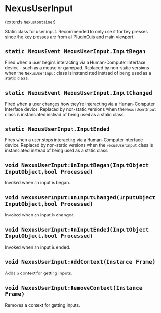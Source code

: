 # NexusUserInput
(extends [`NexusContainer`](../Base/NexusContainer.md))

Static class for user input. Recommended to only use it
for key presses since the key presses are from all PluginGuis
and main viewport.

## `static NexusEvent NexusUserInput.InputBegan`
Fired when a user begins interacting via a Human-Computer
Interface device - such as a mouse or gamepad. Replaced
by non-static versions when the `NexusUserInput` class is
instanciated instead of being used as a static class.

## `static NexusEvent NexusUserInput.InputChanged`
Fired when a user changes how they’re interacting via a
Human-Computer Interface device. Replaced by non-static
versions when the `NexusUserInput` class is instanciated
instead of being used as a static class.

## `static NexusUserInput.InputEnded`
Fires when a user stops interacting via a Human-Computer
Interface device. Replaced by non-static versions when the
`NexusUserInput` class is instanciated instead of being
used as a static class.

## `void NexusUserInput:OnInputBegan(InputObject InputObject,bool Processed)`
Invoked when an input is began.

## `void NexusUserInput:OnInputChanged(InputObject InputObject,bool Processed)`
Invoked when an input is changed.

## `void NexusUserInput:OnInputEnded(InputObject InputObject,bool Processed)`
Invoked when an input is ended.

## `void NexusUserInput:AddContext(Instance Frame)`
Adds a context for getting inputs.

## `void NexusUserInput:RemoveContext(Instance Frame)`
Removes a context for getting inputs.